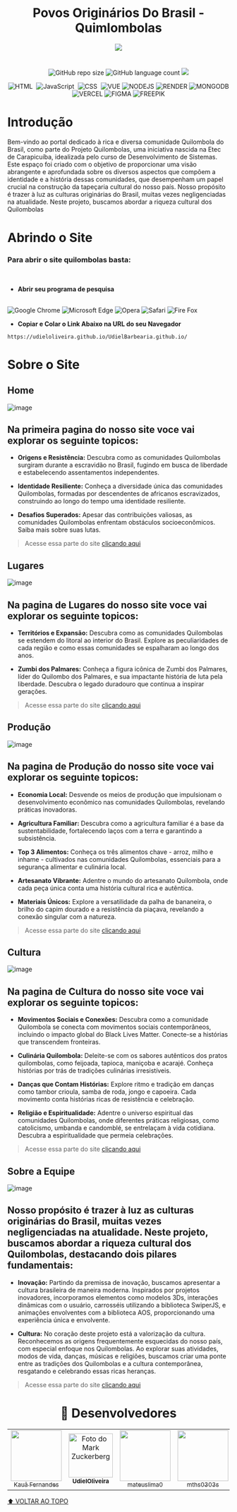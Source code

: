 
<div align="center" id="inicio">
    
# Povos Originários Do Brasil - Quimlombolas
<img src="https://github.com/UdielOliveira/CursoJavaScript/assets/113556350/331b60b5-3267-41bc-93cf-86f338e252cb"/><br>
</div>



<!---Esses são exemplos. Veja https://shields.io para outras pessoas ou para personalizar este conjunto de escudos. Você pode querer incluir dependências, status do projeto e informações de licença aqui--->
<div align="center">

#
![GitHub repo size](https://img.shields.io/github/repo-size/K1Melo/pjct-quilombolas?style=for-the-badge)
![GitHub language count](https://img.shields.io/github/languages/count/K1Melo/pjct-quilombolas?style=for-the-badge)
<img src="http://img.shields.io/static/v1?label=STATUS&message=%20FINALIZADO&color=GREEN&style=for-the-badge"/>

![HTML](https://img.shields.io/badge/HTML5-E34F26?style=for-the-badge&logo=html5&logoColor=white)&nbsp;
![JavaScript](https://img.shields.io/badge/JavaScript-F7DF1E?style=for-the-badge&logo=javascript&logoColor=black)&nbsp;
![CSS](https://img.shields.io/badge/CSS3-1572B6?style=for-the-badge&logo=css3&logoColor=white)&nbsp;
![VUE](https://img.shields.io/badge/Vue%20js-35495E?style=for-the-badge&logo=vuedotjs&logoColor=4FC08D)
![NODEJS](https://img.shields.io/badge/Node%20js-339933?style=for-the-badge&logo=nodedotjs&logoColor=white)
![RENDER](https://img.shields.io/badge/Render-46E3B7?style=for-the-badge&logo=render&logoColor=white)
![MONGODB](	https://img.shields.io/badge/MongoDB-4EA94B?style=for-the-badge&logo=mongodb&logoColor=white)
![VERCEL](https://img.shields.io/badge/Vercel-000000?style=for-the-badge&logo=vercel&logoColor=white)
![FIGMA](https://img.shields.io/badge/Figma-F24E1E?style=for-the-badge&logo=figma&logoColor=white)
![FREEPIK]()
</div>

# Introdução

Bem-vindo ao portal dedicado à rica e diversa comunidade Quilombola do Brasil, como parte do Projeto Quilombolas, uma iniciativa nascida na Etec de Carapicuíba, idealizada pelo curso de Desenvolvimento de Sistemas. Este espaço foi criado com o objetivo de proporcionar uma visão abrangente e aprofundada sobre os diversos aspectos que compõem a identidade e a história dessas comunidades, que desempenham um papel crucial na construção da tapeçaria cultural do nosso país. Nosso propósito é trazer à luz as culturas originárias do Brasil, muitas vezes negligenciadas na atualidade. Neste projeto, buscamos abordar a riqueza cultural dos Quilombolas

# Abrindo o Site

### Para abrir o site quilombolas basta: 
<br>

- **Abrir seu programa de pesquisa <br><br>**

![Google Chrome](https://img.shields.io/badge/Google_chrome-4285F4?style=for-the-badge&logo=Google-chrome&logoColor=white)
![Microsoft Edge](https://img.shields.io/badge/Microsoft_Edge-0078D7?style=for-the-badge&logo=Microsoft-edge&logoColor=white)
![Opera](https://img.shields.io/badge/Opera-FF1B2D?style=for-the-badge&logo=Opera&logoColor=white)
![Safari](https://img.shields.io/badge/Safari-FF1B2D?style=for-the-badge&logo=Safari&logoColor=white)
![Fire Fox](https://img.shields.io/badge/Firefox_Browser-FF7139?style=for-the-badge&logo=Firefox-Browser&logoColor=white)

- **Copiar e Colar o Link Abaixo na URL do seu Navegador <br>**
```
https://udieloliveira.github.io/UdielBarbearia.github.io/
```
# Sobre o Site

## Home

![image](https://github.com/UdielOliveira/CursoJavaScript/assets/113556350/0950b5e1-bc6b-443a-b809-5f819afc24c7)

## Na primeira pagina do nosso site voce vai explorar os seguinte topicos:

- **Origens e Resistência:**
Descubra como as comunidades Quilombolas surgiram durante a escravidão no Brasil, fugindo em busca de liberdade e estabelecendo assentamentos independentes.

- **Identidade Resiliente:**
Conheça a diversidade única das comunidades Quilombolas, formadas por descendentes de africanos escravizados, construindo ao longo do tempo uma identidade resiliente.

- **Desafios Superados:**
Apesar das contribuições valiosas, as comunidades Quilombolas enfrentam obstáculos socioeconômicos. Saiba mais sobre suas lutas.

> Acesse essa parte do site [clicando aqui](https://pjct-quilombolas.vercel.app/)

## Lugares

![image](https://github.com/UdielOliveira/CursoJavaScript/assets/113556350/3298089f-1ac9-4abb-abfe-7854c93c7c77)

## Na pagina de Lugares do nosso site voce vai explorar os seguinte topicos:

- **Territórios e Expansão:**
Descubra como as comunidades Quilombolas se estendem do litoral ao interior do Brasil. Explore as peculiaridades de cada região e como essas comunidades se espalharam ao longo dos anos.

- **Zumbi dos Palmares:**
Conheça a figura icônica de Zumbi dos Palmares, líder do Quilombo dos Palmares, e sua impactante história de luta pela liberdade. Descubra o legado duradouro que continua a inspirar gerações.

> Acesse essa parte do site [clicando aqui](https://pjct-quilombolas.vercel.app/lugares)

## Produção

![image](https://github.com/UdielOliveira/CursoJavaScript/assets/113556350/0a57ba0a-efdf-4439-bb60-406dd38d1c96)

## Na pagina de Produção do nosso site voce vai explorar os seguinte topicos:

- **Economia Local:**
Desvende os meios de produção que impulsionam o desenvolvimento econômico nas comunidades Quilombolas, revelando práticas inovadoras.

- **Agricultura Familiar:**
Descubra como a agricultura familiar é a base da sustentabilidade, fortalecendo laços com a terra e garantindo a subsistência.

- **Top 3 Alimentos:**
Conheça os três alimentos chave - arroz, milho e inhame - cultivados nas comunidades Quilombolas, essenciais para a segurança alimentar e culinária local.

- **Artesanato Vibrante:**
Adentre o mundo do artesanato Quilombola, onde cada peça única conta uma história cultural rica e autêntica.

- **Materiais Únicos:**
Explore a versatilidade da palha de bananeira, o brilho do capim dourado e a resistência da piaçava, revelando a conexão singular com a natureza.

> Acesse essa parte do site [clicando aqui](https://pjct-quilombolas.vercel.app/producao)

## Cultura

![image](https://github.com/UdielOliveira/CursoJavaScript/assets/113556350/f0aa9059-cb46-4452-9a4b-daa9c70504cf)

## Na pagina de Cultura do nosso site voce vai explorar os seguinte topicos:

- **Movimentos Sociais e Conexões:**
Descubra como a comunidade Quilombola se conecta com movimentos sociais contemporâneos, incluindo o impacto global do Black Lives Matter. Conecte-se a histórias que transcendem fronteiras.

- **Culinária Quilombola:**
Deleite-se com os sabores autênticos dos pratos quilombolas, como feijoada, tapioca, maniçoba e acarajé. Conheça histórias por trás de tradições culinárias irresistíveis.

- **Danças que Contam Histórias:**
Explore ritmo e tradição em danças como tambor crioula, samba de roda, jongo e capoeira. Cada movimento conta histórias ricas de resistência e celebração.

- **Religião e Espiritualidade:**
Adentre o universo espiritual das comunidades Quilombolas, onde diferentes práticas religiosas, como catolicismo, umbanda e candomblé, se entrelaçam à vida cotidiana. Descubra a espiritualidade que permeia celebrações.

> Acesse essa parte do site [clicando aqui](https://pjct-quilombolas.vercel.app/cultura)


## Sobre a Equipe

![image](https://github.com/UdielOliveira/CursoJavaScript/assets/113556350/29031b48-0f95-454e-8bab-1e156b6ab7ea)

## Nosso propósito é trazer à luz as culturas originárias do Brasil, muitas vezes negligenciadas na atualidade. Neste projeto, buscamos abordar a riqueza cultural dos Quilombolas, destacando dois pilares fundamentais:

- **Inovação:**
Partindo da premissa de inovação, buscamos apresentar a cultura brasileira de maneira moderna. Inspirados por projetos inovadores, incorporamos elementos como modelos 3Ds, interações dinâmicas com o usuário, carrosséis utilizando a biblioteca SwiperJS, e animações envolventes com a biblioteca AOS, proporcionando uma experiência única e envolvente.

- **Cultura:**
No coração deste projeto está a valorização da cultura. Reconhecemos as origens frequentemente esquecidas do nosso país, com especial enfoque nos Quilombolas. Ao explorar suas atividades, modos de vida, danças, músicas e religiões, buscamos criar uma ponte entre as tradições dos Quilombolas e a cultura contemporânea, resgatando e celebrando essas ricas heranças.

> Acesse essa parte do site [clicando aqui](https://pjct-quilombolas.vercel.app/sobre)

<h1  align="center">🤝 Desenvolvedores</h1>

<table style: align="center">
    
<td align="center">
    <img loading="lazy" src="https://avatars.githubusercontent.com/u/141747747?v=4" width="115px;"><br>
  <a href="https://github.com/K1Melo">
      <sub>
          Kauã Fernandes
      </sub>
  </a>
</td>   

<td align="center">
  <a href="https://github.com/UdielOliveira">
    <img src="https://avatars.githubusercontent.com/u/113556350?v=4" width="100px;" alt="Foto do Mark Zuckerberg"/><br>
    <sub>
      <b>UdielOliveira</b>
    </sub>
  </a>
</td>  

<td align="center">
    <img loading="lazy" src="https://avatars.githubusercontent.com/u/124712760?v=4" width=115><br>
  <a href="https://github.com/mateuslima0">
      <sub>
          mateuslima0
      </sub>
  </a>
</td>   

<td align="center">
    <img loading="lazy" src="https://avatars.githubusercontent.com/u/124270001?v=4" width=115><br>
  <a href="https://github.com/mths0303s">
      <sub>
          mths0303s
      </sub>
  </a>
</td>   

<td align="center">
    <img loading="lazy" src="https://avatars.githubusercontent.com/u/124712609?v=4" width=115><br>
  <a href="https://github.com/matmizuno">
      <sub>
          matmizuno
      </sub>
  </a>
</td> 
</table>
    
[⬆ VOLTAR AO TOPO](#inicio)<br>
